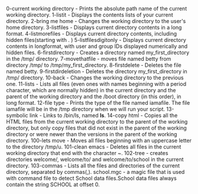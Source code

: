 0-current working directory - Prints the absolute path name of the current working directory.
1-listit - Displays the contents lists of your current directory.
2-bring me home - Changes the working directory to the user's home directory.
3-listfiles - Displays current directory contents in a long format.
4-listmorefiles - Displays current directory contents, including hidden files(starting with . )
5-listfilesdigitonly - Displays current directory contents in longformat, with user and group IDs displayed numerically and hidden files.
6-firstdirectory - Creates a directory named my_first_directory in the /tmp/ directory.
7-movethatfile - moves file named betty from directory /tmp/ to /tmp/my_first_directory.
8-firstdelete - Deletes the file named betty.
9-firstdirdeletion - Deletes the directory my_first_directory in /tmp/ directory.
10-back - Changes the working directory to the previous one.
11-lists - Lists all files (even ones with names beginning with a period character, which are normally hidden) in the current directory and the parent of the working directory and the /boot directory (in this order), in long format.
12-file type - Prints the type of the file named iamafile. The file iamafile will be in the /tmp directory when we will run your script.
13-symbolic link -  Links to /bin/ls, named __ls__.
14-copy html - Copies all the HTML files from the current working directory to the parent of the working directory, but only copy files that did not exist in the parent of the working directory or were newer than the versions in the parent of the working directory.
100-lets move - Moves all files beginning with an uppercase letter to the directory /tmp/u.
101-clean emacs - Deletes all files in the current working directory that end with the character ~.
102-tree - creates directories welcome/, welcome/to/ and welcome/to/school in the current directory.
103-commas - Lists all the files and directories of the current directory, separated by commas(,).
school.mgc - a magic file that is used with command file to detect School data files.School data files always contain the string SCHOOL at offset 0.
